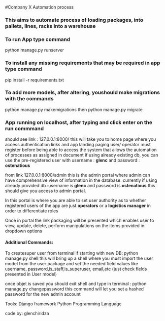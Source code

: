 #Company X Automation process
### This aims to automate process of loading packages, into pallets, lines, racks into a warehouse 

### To run App type command
python manage.py runserver

### To install any missing requirements that may be required in app type command
pip install -r requirements.txt

### To add more models, after altering, youshould make migrations with the commands
python manage.py makemigrations
then
python manage.py migrate

### App running on localhost, after typing and click enter on the run commmand
should see link : 127.0.0.1:8000/
this will take you to home page where you access authentication links and app landing paging
user/ operator must register before being able to access the system that allows the automation of processes as assigned in document
if using already existing db, you can use the pre-registered user with username : **glenc** and password :  **ostenatious**

from link 127.0.0.1:8000/admin
this is the admin portal where admin can have comprehensive view of information in the database.
currently if using already provided db :username is **glenc** and password is  **ostenatious**
this should give you access to admin portal.

 In this portal is where you are able to set user authority as to whether registered users of the app are just **operators** or a **logistics manager** in order to differentiate roles


Once in portal the link packaging will be presented which enables user to view, update, delete, perform manipulations on the items provided in dropdown options



#### Additional Commands:
To createsuper user from terminal if starting with new DB: python manage.py shell
this will bring up a shell where you must import the user model from the user package and set the needed field values like username, password,is_staff,is_superuser, email,etc (just check fields presented in User model)

once objet is saved you should exit shell and type in terminal : python manage.py changepassword
this command will let you set a hashed password for the new admin account


Tools:
Django framework
Python Programming Language

code by: glenchiridza
 
